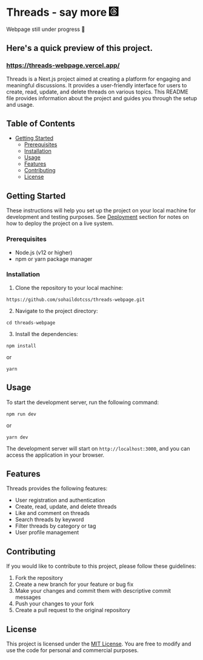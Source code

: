 # Threads - say more <img src="./app/img/logo.png" width=auto height="25">
 Webpage still under progress 🧵
## Here's a quick preview of this project.
### https://threads-webpage.vercel.app/


Threads is a Next.js project aimed at creating a platform for engaging and meaningful discussions. It provides a user-friendly interface for users to create, read, update, and delete threads on various topics. This README file provides information about the project and guides you through the setup and usage.

## Table of Contents

- [Getting Started](#getting-started)
  - [Prerequisites](#prerequisites)
  - [Installation](#installation)
  - [Usage](#usage)
  - [Features](#features)
  - [Contributing](#contributing)
  - [License](#license)

## **Getting Started**

These instructions will help you set up the project on your local machine for development and testing purposes. See [Deployment](#deployment) section for notes on how to deploy the project on a live system.

### **Prerequisites**

- Node.js (v12 or higher)
- npm or yarn package manager

### **Installation**

1. Clone the repository to your local machine:

```
https://github.com/sohaildotcss/threads-webpage.git
```

2. Navigate to the project directory:

```
cd threads-webpage
```

3. Install the dependencies:

```
npm install
```

or

```
yarn
```

## **Usage**

To start the development server, run the following command:

```
npm run dev
```

or

```
yarn dev
```

The development server will start on `http://localhost:3000`, and you can access the application in your browser.

## **Features**

Threads provides the following features:

- User registration and authentication
- Create, read, update, and delete threads
- Like and comment on threads
- Search threads by keyword
- Filter threads by category or tag
- User profile management

## **Contributing**

If you would like to contribute to this project, please follow these guidelines:

1. Fork the repository
2. Create a new branch for your feature or bug fix
3. Make your changes and commit them with descriptive commit messages
4. Push your changes to your fork
5. Create a pull request to the original repository

## License

This project is licensed under the [MIT License](LICENSE). You are free to modify and use the code for personal and commercial purposes.

